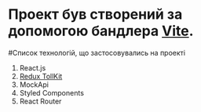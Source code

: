 # Проект був створений за допомогою бандлера [Vite](https://vitejs.dev). 

#Список технологій, що застосовувались на проекті

1. React.js
2. [Redux TollKit](https://redux-toolkit.js.org)
3. MockApi
4. Styled Components
5. React Router
